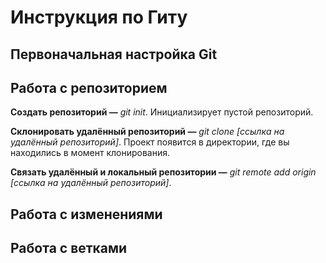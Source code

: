 # **Инструкция по Гиту**

## **Первоначальная настройка Git**

## **Работа с репозиторием**

**Создать репозиторий —** *git init*. Инициализирует пустой репозиторий.

**Склонировать удалённый репозиторий —** *git clone [ссылка на удалённый репозиторий]*. Проект появится в директории, где вы находились в момент клонирования.

**Связать удалённый и локальный репозитории —** *git remote add origin [ссылка на удалённый репозиторий]*.

## **Работа с изменениями**

## **Работа с ветками**
